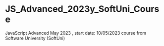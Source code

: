 # JS_Advanced_2023y_SoftUni_Course
JavaScript Advanced May 2023 , start date: 10/05/2023  course from Software University (SoftUni)
